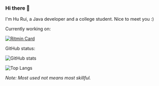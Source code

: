 ### Hi there 👋

I'm Hu Rui, a Java developer and a college student. Nice to meet you :)

Currently working on:

[![Ritmin Card](https://github-readme-stats.vercel.app/api/pin/?username=NekoHitDev&repo=Ritmin&show_owner=true)](https://github.com/NekoHitDev/Ritmin)

GitHub status:

![GitHub stats](https://github-readme-stats.vercel.app/api?username=hurui200320&show_icons=true&theme=tokyonight)

![Top Langs](https://github-readme-stats.vercel.app/api/top-langs/?username=hurui200320&hide=VHDL,coq,stata,HTML)

*Note: Most used not means most skillful.*

